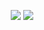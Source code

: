 <p align="center">
  <img src="https://github.com/JamesMcCarthy79/Home-Assistant-Config/blob/master/config/packages/firmware/Node-RED-Flow/Firmware%20Flow%20Pics/Firmware_1.png"/>
  <img src="https://github.com/JamesMcCarthy79/Home-Assistant-Config/blob/master/config/packages/firmware/Node-RED-Flow/Firmware%20Flow%20Pics/Firmware_2.png"/>
</p>

